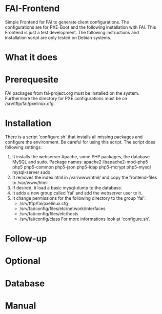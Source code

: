 # FAI-Frontend
Simple Frontend for FAI to generate client configurations. The configurations are for PXE-Boot and the following installation with FAI.
This Frontend is just a test development.
The following instructions and installation script are only tested on Debian systems.

# What it does

# Prerequesite
FAI packages from fai-project.org must be installed on the system. Furthermore the directory for PXE configurations must be on /srv/tftp/fai/pxelinux.cfg.

# Installation
There is a script 'configure.sh' that installs all missing packages and configure the environment. Be careful for using this script. 
The script does following settings:
 1. It installs the webserver Apache, some PHP packages, the database MySQL and sudo.
    Package names: apache2 libapache2-mod-php5 php5 php5-common php5-json php5-ldap php5-mcrypt php5-mysql mysql-server sudo
2. It removes the index.html in /var/www/html/ and copy the frontend-files to /var/www/html.
3. If desired, it load a basic mysql-dump to the database.
4. It adds a new group called 'fai' and add the webserver user to it.
5. It change permissions for the following directory to the group 'fai':
    * /srv/tftp/fai/pxelinux.cfg
    * /srv/fai/config/files/etc/network/interfaces
    * /srv/fai/config/files/etc/hosts
    * /srv/fai/config/class
For more informations look at 'configure.sh'.

# Follow-up

# Optional

# Database 

# Manual


